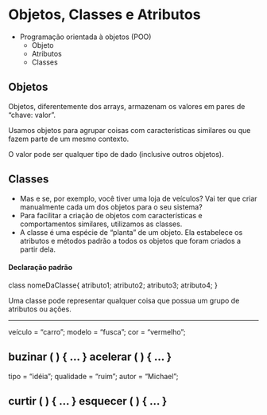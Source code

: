 # Objetos, Classes e Atributos

* Programação orientada à objetos (POO)
    * Objeto
    * Atributos
    * Classes

## Objetos

Objetos, diferentemente dos arrays, armazenam os valores em pares de “chave: valor”.

Usamos objetos para agrupar coisas com características similares ou que fazem parte de um mesmo contexto.

O valor pode ser qualquer tipo de dado (inclusive outros objetos).


## Classes

* Mas e se, por exemplo, você tiver uma loja de veículos? Vai ter que criar manualmente cada um dos objetos para o seu sistema?
* Para facilitar a criação de objetos com características e  comportamentos similares, utilizamos as classes.
* A classe é uma espécie de “planta” de um objeto. Ela estabelece os atributos e métodos padrão a todos os objetos que foram criados a partir dela.

#### Declaração padrão

class nomeDaClasse{
    atributo1;
    atributo2;
    atributo3;
    atributo4;
}

Uma classe pode representar qualquer coisa que possua um grupo de atributos ou ações.

-------------------
veículo = “carro”;
modelo = “fusca”;
cor = “vermelho”;

buzinar ( ) { … }
acelerar ( ) { … }
--------------------
tipo = “idéia”;
qualidade = “ruim”;
autor = “Michael”;

curtir ( ) { … }
esquecer ( ) { … }
--------------------



